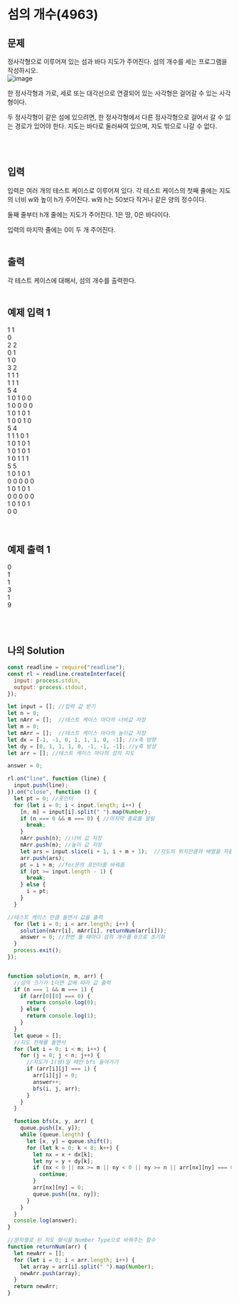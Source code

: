 # 섬의 개수(4963)

## 문제
정사각형으로 이루어져 있는 섬과 바다 지도가 주어진다. 섬의 개수를 세는 프로그램을 작성하시오.<br/>
![image](https://user-images.githubusercontent.com/68778883/165959896-3316d5c1-2c88-475f-a7fd-16f3bc51338d.png)

한 정사각형과 가로, 세로 또는 대각선으로 연결되어 있는 사각형은 걸어갈 수 있는 사각형이다. 

두 정사각형이 같은 섬에 있으려면, 한 정사각형에서 다른 정사각형으로 걸어서 갈 수 있는 경로가 있어야 한다. 지도는 바다로 둘러싸여 있으며, 지도 밖으로 나갈 수 없다.

<br/>
<br/>

## 입력
입력은 여러 개의 테스트 케이스로 이루어져 있다. 각 테스트 케이스의 첫째 줄에는 지도의 너비 w와 높이 h가 주어진다. w와 h는 50보다 작거나 같은 양의 정수이다.

둘째 줄부터 h개 줄에는 지도가 주어진다. 1은 땅, 0은 바다이다.

입력의 마지막 줄에는 0이 두 개 주어진다.
<br/>
<br/>

## 출력
각 테스트 케이스에 대해서, 섬의 개수를 출력한다.
<br/>
<br/>

## 예제 입력 1
1 1
<br/>0
<br/>2 2
<br/>0 1
<br/>1 0
<br/>3 2
<br/>1 1 1
<br/>1 1 1
<br/>5 4
<br/>1 0 1 0 0
<br/>1 0 0 0 0
<br/>1 0 1 0 1
<br/>1 0 0 1 0
<br/>5 4
<br/>1 1 1 0 1
<br/>1 0 1 0 1
<br/>1 0 1 0 1
<br/>1 0 1 1 1
<br/>5 5
<br/>1 0 1 0 1
<br/>0 0 0 0 0
<br/>1 0 1 0 1
<br/>0 0 0 0 0
<br/>1 0 1 0 1
<br/>0 0


<br/>

## 예제 출력 1
0<br/>
1<br/>
1<br/>
3<br/>
1<br/>
9


<br/>
<br/>



## 나의 Solution

```javascript
const readline = require("readline");
const rl = readline.createInterface({
  input: process.stdin,
  output: process.stdout,
});

let input = []; //입력 값 받기
let n = 0;
let nArr = [];  //테스트 케이스 마다의 너비값 저장
let m = 0;
let mArr = [];  //테스트 케이스 마다의 높이값 저장
let dx = [-1, -1, 0, 1, 1, 1, 0, -1]; //x축 방향
let dy = [0, 1, 1, 1, 0, -1, -1, -1]; //y축 방샹
let arr = []; //테스트 케이스 마다의 섬의 지도

answer = 0;

rl.on("line", function (line) {
  input.push(line);
}).on("close", function () {
  let pt = 0; //포인터
  for (let i = 0; i < input.length; i++) {
    [n, m] = input[i].split(" ").map(Number);
    if (n === 0 && m === 0) { //마지막 종료를 알림
      break;
    }
    nArr.push(n); //너비 값 저장
    mArr.push(m); //높이 값 저장
    let ars = input.slice(i + 1, i + m + 1);  //지도의 위치만큼의 배열을 자름
    arr.push(ars);
    pt = i + m; //for문의 포인터를 바꿔줌
    if (pt >= input.length - 1) {
      break;
    } else {
      i = pt;
    }
  }

//테스트 케이스 만큼 돌면서 값을 출력
  for (let i = 0; i < arr.length; i++) {
    solution(nArr[i], mArr[i], returnNum(arr[i]));
    answer = 0; //한번 돌 때마다 섬의 개수를 0으로 초기화
  }
  process.exit();
});


function solution(n, m, arr) {
  //섬의 크기가 1이면 값에 따라 값 출력
  if (n === 1 && m === 1) {
    if (arr[0][0] === 0) {
      return console.log(0);
    } else {
      return console.log(1);
    }
  }
  let queue = [];
  //지도 전체를 돌면서
  for (let i = 0; i < m; i++) {
    for (j = 0; j < n; j++) {
      //지도가 1(땅)일 때만 bfs 들어가기
      if (arr[i][j] === 1) {  
        arr[i][j] = 0;
        answer++;
        bfs(i, j, arr);
      }
    }
  }

  function bfs(x, y, arr) {
    queue.push([x, y]);
    while (queue.length) {
      let [x, y] = queue.shift();
      for (let k = 0; k < 8; k++) {
        let nx = x + dx[k];
        let ny = y + dy[k];
        if (nx < 0 || nx >= m || ny < 0 || ny >= n || arr[nx][ny] === 0) {
          continue;
        }
        arr[nx][ny] = 0;
        queue.push([nx, ny]);
      }
    }
  }
  console.log(answer);
}

//문자열로 된 지도 형식을 Number Type으로 바꿔주는 함수
function returnNum(arr) {
  let newArr = [];
  for (let i = 0; i < arr.length; i++) {
    let array = arr[i].split(" ").map(Number);
    newArr.push(array);
  }
  return newArr;
}

```
